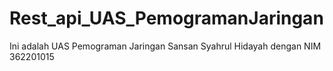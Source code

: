 # Rest_api_UAS_PemogramanJaringan
 Ini adalah UAS Pemograman Jaringan Sansan Syahrul Hidayah dengan NIM 362201015
